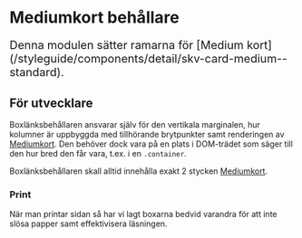 # Mediumkort behållare

<p style="font-size: 20px">Denna modulen sätter ramarna för [Medium kort](/styleguide/components/detail/skv-card-medium--standard).</p>

## För utvecklare

Boxlänksbehållaren ansvarar själv för den vertikala marginalen, hur kolumner är uppbyggda med tillhörande brytpunkter samt renderingen av [Mediumkort](/styleguide/components/detail/skv-card-medium--standard). Den behöver dock vara på en plats i DOM-trädet som säger till den hur bred den får vara, t.ex. i en `.container`.

Boxlänksbehållaren skall alltid innehålla exakt 2 stycken [Mediumkort](/styleguide/components/detail/skv-card-medium--standard).

### Print

När man printar sidan så har vi lagt boxarna bedvid varandra för att inte slösa papper samt effektivisera läsningen.
